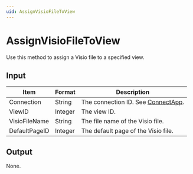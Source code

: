 ```yaml
---
uid: AssignVisioFileToView
---
```


# AssignVisioFileToView

Use this method to assign a Visio file to a specified view.

## Input

| Item          | Format  | Description                                          |
|---------------|---------|------------------------------------------------------|
| Connection    | String  | The connection ID. See [ConnectApp](xref:ConnectApp). |
| ViewID        | Integer | The view ID.                                         |
| VisioFileName | String  | The file name of the Visio file.                     |
| DefaultPageID | Integer | The default page of the Visio file.                  |

## Output

None.
